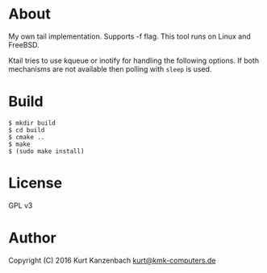# About #

My own tail implementation. Supports -f flag. This tool runs on Linux and FreeBSD.

Ktail tries to use kqueue or inotify for handling the following options. If both
mechanisms are not available then polling with `sleep` is used.

# Build #

    $ mkdir build
    $ cd build
    $ cmake ..
    $ make
    $ (sudo make install)

# License #

GPL v3

# Author #

Copyright (C) 2016 Kurt Kanzenbach <kurt@kmk-computers.de>
